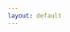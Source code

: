 ```yaml
---
layout: default
---
```


<head>
  <!-- ... -->
  <link rel="stylesheet" type="text/css" href="https://fonts.googleapis.com/earlyaccess/cwtexkai.css">
  <style>
    body {
     font-family: "cwTeXKai", serif;
    }

    p.big {
      line-height: 3;
      font-size: x-large;
    }
    p {
      font-size: 1.5em;
    }
    </style>

</head>

# 原文
鳥鳴於樹上。兒以石擊之。父曰：「何以擊鳥？」兒曰：「人言：『鵲之鳴吉，鴉之鳴凶。』今鳴者，鴉也。以故擊之。」父曰：「人之智高於鳥之智。人不能知吉凶。鳥何以能知之？」

# 翻譯與文法說明
## 第一句

<svg width="500" height="200">
  <line x1="15" y1="25" x2="15" y2="40" style="stroke:rgb(255,0,0);stroke-width:2" />
  <line x1="40" y1="25" x2="40" y2="40" style="stroke:rgb(255,0,0);stroke-width:2" />
  <rect x="5" y="5" width="20" height="20" style="fill:blue;stroke:blue;stroke-width:1;fill-opacity:0.1;stroke-opacity:0.9" />
  <rect x="5" y="40" width="20" height="20" style="fill:blue;stroke:blue;stroke-width:1;fill-opacity:0.1;stroke-opacity:0.9" />
  <rect x="30" y="5" width="20" height="20" style="fill:blue;stroke:blue;stroke-width:1;fill-opacity:0.1;stroke-opacity:0.9" />
  <rect x="30" y="40" width="20" height="20" style="fill:blue;stroke:blue;stroke-width:1;fill-opacity:0.1;stroke-opacity:0.9" />
  <text x="6.5" y="20" fill="black">鳥</text>
  <text x="32" y="20" fill="black">鳴</text>
</svg>


[Link to another page](./pages/bhbaihua/rumen.html).
